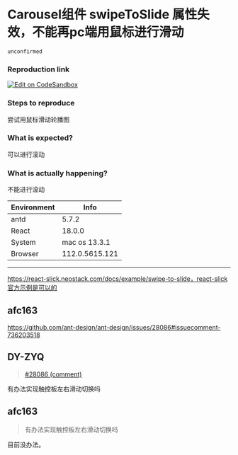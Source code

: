 # Carousel组件 swipeToSlide 属性失效，不能再pc端用鼠标进行滑动

`unconfirmed`

### Reproduction link

[![Edit on CodeSandbox](https://codesandbox.io/static/img/play-codesandbox.svg)](https://codesandbox.io/s/ji-ben-antd-5-7-2-forked-3y5wqt?file=/demo.tsx)

### Steps to reproduce

尝试用鼠标滑动轮播图

### What is expected?

可以进行滚动

### What is actually happening?

不能进行滚动

| Environment | Info           |
| ----------- | -------------- |
| antd        | 5.7.2          |
| React       | 18.0.0         |
| System      | mac os 13.3.1  |
| Browser     | 112.0.5615.121 |

---

https://react-slick.neostack.com/docs/example/swipe-to-slide，react-slick官方示例是可以的

<!-- generated by ant-design-issue-helper. DO NOT REMOVE -->

## afc163

https://github.com/ant-design/ant-design/issues/28086#issuecomment-736203518

## DY-ZYQ

> [#28086 (comment)](https://github.com/ant-design/ant-design/issues/28086#issuecomment-736203518)

有办法实现触控板左右滑动切换吗

## afc163

> 有办法实现触控板左右滑动切换吗

目前没办法。
